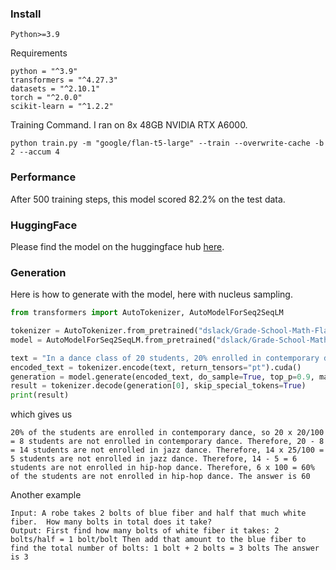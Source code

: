 ### Install

`Python>=3.9`

Requirements
```shell
python = "^3.9"
transformers = "^4.27.3"
datasets = "^2.10.1"
torch = "^2.0.0"
scikit-learn = "^1.2.2"
```

Training Command. I ran on 8x 48GB NVIDIA RTX A6000.

```shell
python train.py -m "google/flan-t5-large" --train --overwrite-cache -b 2 --accum 4
```

### Performance

After 500 training steps, this model scored 82.2% on the test data.

### HuggingFace

Please find the model on the huggingface hub [here](https://huggingface.co/dslack/GSM8K-Flan-T5-Large).

### Generation

Here is how to generate with the model, here with nucleus sampling.

```python
from transformers import AutoTokenizer, AutoModelForSeq2SeqLM

tokenizer = AutoTokenizer.from_pretrained("dslack/Grade-School-Math-Flan-T5-Large")
model = AutoModelForSeq2SeqLM.from_pretrained("dslack/Grade-School-Math-Flan-T5-Large")

text = "In a dance class of 20 students, 20% enrolled in contemporary dance, 25% of the remaining enrolled in jazz dance, and the rest enrolled in hip-hop dance. What percentage of the entire students enrolled in hip-hop dance?"
encoded_text = tokenizer.encode(text, return_tensors="pt").cuda()
generation = model.generate(encoded_text, do_sample=True, top_p=0.9, max_length=512).cpu()
result = tokenizer.decode(generation[0], skip_special_tokens=True)
print(result)
```

which gives us

```shell
20% of the students are enrolled in contemporary dance, so 20 x 20/100 = 8 students are not enrolled in contemporary dance. Therefore, 20 - 8 = 14 students are not enrolled in jazz dance. Therefore, 14 x 25/100 = 5 students are not enrolled in jazz dance. Therefore, 14 - 5 = 6 students are not enrolled in hip-hop dance. Therefore, 6 x 100 = 60% of the students are not enrolled in hip-hop dance. The answer is 60
```

Another example
```
Input: A robe takes 2 bolts of blue fiber and half that much white fiber.  How many bolts in total does it take?
Output: First find how many bolts of white fiber it takes: 2 bolts/half = 1 bolt/bolt Then add that amount to the blue fiber to find the total number of bolts: 1 bolt + 2 bolts = 3 bolts The answer is 3
```
